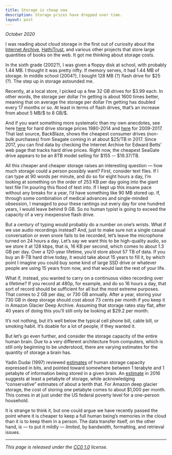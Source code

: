 ```yaml
---
title: Storage is cheap now
description: Storage prices have dropped over time.
layout: post
---
```


_October 2020_

I was reading about cloud storage in the first out of curiosity about the
[Internet Archive](https://en.wikipedia.org/wiki/Internet_Archive),
[HathiTrust](https://en.wikipedia.org/wiki/HathiTrust), and various other
projects that store large quantities of books on the web. It got me thinking
about storage costs.

In the sixth grade (2002?), I was given a floppy disk at school, with probably
1.44 MB. I thought it was pretty nifty. If memory serves, it had 1.44 MB of
storage. In middle school (2004?), I bought 128 MB (?) flash drive for \$25
(?). The step up in storage astounded me.

Recently, at a local store, I picked up a few 32 GB drives for \$3.99 each. In
other words, the storage per dollar I’m getting is about 1600 times better,
meaning that on average the storage per dollar I’m getting has doubled every 17
months or so. At least in terms of flash drives, that’s an increase from about
5 MB/$ to 8 GB/$. 

And if you want something more systematic than my own anecdotes, see here
[here](https://mkomo.com/cost-per-gigabyte-update) for hard drive storage
prices 1980-2014 and
[here](https://www.backblaze.com/blog/hard-drive-cost-per-gigabyte/) for
2009-2017. That last source, BackBlaze, shows the cheapest consumer drives
(non-bulk purchases) from Seagate coming in at about \$25/TB in 2017. Since
2017, you can find data by checking the Internet Archive for Edward Betts' web
page that tracks hard drive prices. Right now, the cheapest SeaGate drive
appears to be an 8TB model selling for $155 -- \$19.37/TB.

All this cheaper and cheaper storage raises an interesting question — how much
storage could a person possibly want? First, consider text files. If I can type
at 90 words per minute, and do so for eight hours a day, I’m looking at
something on the order of 253 KB per day going into the giant text file I’m pouring
this flood of text into. If I kept up this insane pace without any breaks for a
year, I’d have something like 90 MB stored up. If, through some combination of
medical advances and single-minded obsession, I managed to pour these rantings
out every day for one hundred years, I would leave behind 9 GB. So no human
typist is going to exceed the capacity of a very inexpensive flash drive.

But a century of typing would probably do a number on one’s wrists. What if we
use audio recordings instead? And, just to make sure not a single casual
conversation or even snore fails to be recorded, let’s leave the microphone
turned on 24 hours a day. Let’s say we want this to be high-quality audio, so
we store it at 128 kbps, that is, 16 KB per second, which comes to about 1.3 GB
per day. Over a 120-year lifetime, you’d store about 57 TB of data. If you buy
an 8-TB hard drive today, it would take about 15 years to fill it, by which
point I imagine you could buy some kind of large SSD drive or whatever people
are using 15 years from now, and that would last the rest of your life.

What if, instead, you wanted to carry on a continuous video recording over a
lifetime? If you record at 480p, for example, and do so 16 hours a day, that
sort of record should be sufficient for all but the most extreme purposes. That
comes to 2 GB per day, or 730 GB annually. After a year, storing your 730 GB in
deep storage should cost about 73 cents per month if you keep it in Amazon
Glacier Deep Archive. Assuming that storage rates stay flat, after 40 years of
doing this you’ll still only be looking at $29.2 per month.

It’s not nothing, but it’s well below the typical cell phone bill, cable bill,
or smoking habit. It’s doable for a lot of people, if they wanted it.

But let’s go even further, and consider the storage capacity of the entire human brain. Due to a very different architecture from computers, which is still only beginning to be understood, there are varying estimates for the quantity of storage a brain has.

Yadin Dudai (1997) reviewed [estimates](https://www.google.com/search?sxsrf=ALeKk02_U4rxpsH5DA-8UQGyoxFDfhN5sg%3A1603577143385&source=hp&ei=N6WUX431FMPLtQar4rmQDA&q=yadin+dudai+how+big+is+human+memory&oq=yadin+dudai+how+big+is+human+memory&gs_lcp=CgZwc3ktYWIQAzIFCCEQqwIyBQghEKsCMgUIIRCrAjoLCAAQsQMQgwEQkQI6BQgAEJECOgoIABCxAxCDARBDOggIABCxAxCDAToFCAAQsQM6CwguELEDEMcBEKMCOg4ILhCxAxCDARDHARCvAToFCC4QsQM6CwguELEDEMkDEJMCOgcIABCxAxBDOgoILhDHARCvARBDOgIIADoKCC4QsQMQgwEQCjoNCC4QyQMQFBCHAhCTAjoCCC46CAguEMcBEK8BOgcIABAUEIcCOgYIABAWEB46CAgAEBYQChAeOggILhDJAxCTAjoFCAAQyQM6BQghEKABOgUIABDNAjoICCEQFhAdEB46BwghEAoQoAFQNVjzNGDtN2gAcAB4AIAB7gGIAaUdkgEHMTEuMjIuMZgBAKABAaoBB2d3cy13aXo&sclient=psy-ab&ved=0ahUKEwjN7P6vns7sAhXDZc0KHStxDsIQ4dUDCAg&uact=5) of human storage capacity expressed in bits, and pointed toward somewhere between 1 terabyte and 1 petabyte of information being stored in a given brain. An [estimate](https://www.salk.edu/news-release/memory-capacity-of-brain-is-10-times-more-than-previously-thought/) in 2016 suggests at least a petabyte of storage, while acknowledging “conservative” estimates of about a tenth that. For Amazon deep glacier storage, the cost of storing one petabyte comes to about $1,000 per month. This comes in at just under the US federal poverty level for a one-person household.

It is strange to think it, but one could argue we have recently passed the point where it is cheaper to keep a full human being’s memories in the cloud than it is to keep them in a person. The data transfer itself, on the other hand, is — to put it mildly — *limited*, by bandwidth, formatting, and retrieval issues.

---

_This page is released under the [CC0 1.0](https://creativecommons.org/publicdomain/zero/1.0/) license._


